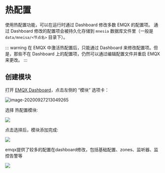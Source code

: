 # 热配置

使用热配置功能，可以在运行时通过 Dashboard 修改多数 EMQX 的配置项。
通过 Dashboard 修改的配置项会被持久化存储到 `mnesia` 数据库文件里（一般是 `data/mneisa/<节点名>` 目录下）。

::: warning
在 EMQX 中激活热配置后，只能通过 Dashboard 来修改配置项。但是，那些不在 Dashboard 上的配置项，仍然可以通过编辑配置文件并重启 EMQX 来更改。
:::

## 创建模块

打开 [EMQX Dashboard](http://127.0.0.1:18083/#/modules)，点击左侧的 “模块” 选项卡：

![image-20200927213049265](./assets/modules.png)

选择 热配置模块:

![](./assets/hot_confs1.png)


点击选择后，模块添加完成:

![](./assets/hot_confs2.png)

emqx提供了较多的配置在dashboard修改，包括基础配置、zones、监听器、监控告警等

![](./assets/hot_confs3.png)
